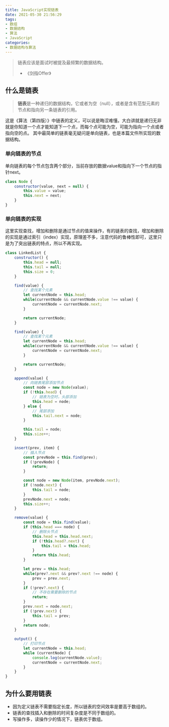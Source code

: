 ```yaml
---
title: JavaScript实现链表
date: 2021-05-30 21:56:29
tags:
- 数组
- 数据结构
- 算法
- JavaScript
categories:
- 数据结构与算法
---
```

> 链表应该是面试时被提及最频繁的数据结构。
> - 《剑指Offer》
<!-- more -->
## 什么是链表
> **链表**是一种递归的数据结构，它或者为空（null），或者是含有范型元素的节点和指向另一条链表的引用。

这是《算法（第四版）》中链表的定义，可以说是晦涩难懂。大白讲就是递归无非就是你知道一个点才能知道下一个点，而每个点可能为空，可能为指向一个点或者指向空的点。
其中最简单的链表毫无疑问是单向链表，也是本篇文件所实现的数据结构。
### 单向链表的节点
单向链表的每个节点包含两个部分，当前存放的数据value和指向下一个节点的指针next。
```JavaScript
class Node {
    constructor(value, next = null) {
        this.value = value;
        this.next = next;
    }
}
```
### 单向链表的实现
这里实现查找，增加和删除是通过节点的值来操作，有的链表的查找，增加和删除的实现是通过索引（index）实现，原理差不多，注意代码的鲁棒性即可，这里只是为了突出链表的特点，所以不再实现。
```JavaScript
class LinkedList {
    constructor() {
        this.head = null;
        this.tail = null;
        this.size = 0;
    }

    find(value) {
        // 查找某个元素
        let currentNode = this.head;
        while(currentNode && currentNode.value !== value) {
            currentNode = currentNode.next;
        }

        return currentNode;
    }

    find(value) {
        // 查找某个元素
        let currentNode = this.head;
        while(currentNode && currentNode.value !== value) {
            currentNode = currentNode.next;
        }

        return currentNode;
    }

    append(value) {
        // 向链表尾部添加节点
        const node = new Node(value);
        if (!this.head) {
            // 链表为空时，头部添加
            this.head = node;
        } else {
            // 尾部添加
            this.tail.next = node;
        }

        this.tail = node;
        this.size++;
    }

    insert(prev, item) {
        // 插入节点
        const prevNode = this.find(prev);
        if (!prevNode) {
            return;
        }

        const node = new Node(item, prevNode.next);
        if (!node.next) {
            this.tail = node;
        }
        prevNode.next = node;
        this.size++;
    }

    remove(value) {
        const node = this.find(value);
        if (this.head === node) {
            // 删除头节点
            this.head = this.head.next;
            if (!this.head?.next) {
                this.tail = this.head;
            }
            return this.head;
        }

        let prev = this.head;
        while(prev?.next && prev?.next !== node) {
            prev = prev.next;
        }
        if (!prev?.next) {
            // 不存在需要删除的节点
            return;
        }
        prev.next = node.next;
        if (!prev.next) {
            this.tail = prev;
        }
        return node;
    }

    output() {
        // 打印节点
        let currentNode = this.head;
        while (currentNode) {
            console.log(currentNode.value);
            currentNode = currentNode.next;
        }
    }
}
```
## 为什么要用链表
* 因为定义链表不需要指定长度，所以链表的空间效率是要高于数组的。
* 链表的查找插入和删除的时间复杂度是不同于数组的。
* 写操作多，读操作少的情况下，链表优于数组。